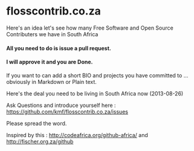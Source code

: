 flosscontrib.co.za
==================

Here's an idea let's see how many Free Software and Open Source Contributers we have in South Africa

#### All you need to do is issue a pull request.
#### I will approve it and you are Done.

If you want to can add a short BIO and projects you have committed to ... obviously in Markdown or Plain text.

Here's the deal you need to be living in South Africa now (2013-08-26)

Ask Questions and introduce yourself here : https://github.com/kmf/flosscontrib.co.za/issues

Please spread the word. 

Inspired by this : http://codeafrica.org/github-africa/ and http://fischer.org.za/github
